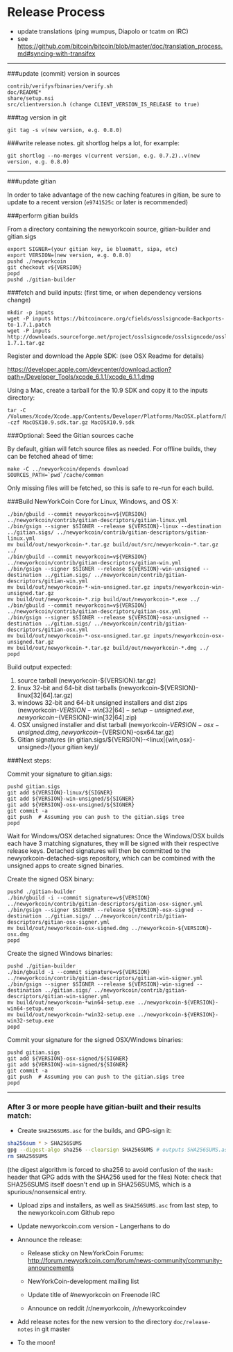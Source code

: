 Release Process
====================

* update translations (ping wumpus, Diapolo or tcatm on IRC)
* see https://github.com/bitcoin/bitcoin/blob/master/doc/translation_process.md#syncing-with-transifex

* * *

###update (commit) version in sources

	contrib/verifysfbinaries/verify.sh
	doc/README*
	share/setup.nsi
	src/clientversion.h (change CLIENT_VERSION_IS_RELEASE to true)

###tag version in git

	git tag -s v(new version, e.g. 0.8.0)

###write release notes. git shortlog helps a lot, for example:

	git shortlog --no-merges v(current version, e.g. 0.7.2)..v(new version, e.g. 0.8.0)

* * *

###update gitian

 In order to take advantage of the new caching features in gitian, be sure to update to a recent version (`e9741525c` or later is recommended)

###perform gitian builds

 From a directory containing the newyorkcoin source, gitian-builder and gitian.sigs
  
	export SIGNER=(your gitian key, ie bluematt, sipa, etc)
	export VERSION=(new version, e.g. 0.8.0)
	pushd ./newyorkcoin
	git checkout v${VERSION}
	popd
	pushd ./gitian-builder

###fetch and build inputs: (first time, or when dependency versions change)
 
	mkdir -p inputs
	wget -P inputs https://bitcoincore.org/cfields/osslsigncode-Backports-to-1.7.1.patch
	wget -P inputs http://downloads.sourceforge.net/project/osslsigncode/osslsigncode/osslsigncode-1.7.1.tar.gz

 Register and download the Apple SDK: (see OSX Readme for details)
 
 https://developer.apple.com/devcenter/download.action?path=/Developer_Tools/xcode_6.1.1/xcode_6.1.1.dmg
 
 Using a Mac, create a tarball for the 10.9 SDK and copy it to the inputs directory:
 
	tar -C /Volumes/Xcode/Xcode.app/Contents/Developer/Platforms/MacOSX.platform/Developer/SDKs/ -czf MacOSX10.9.sdk.tar.gz MacOSX10.9.sdk

###Optional: Seed the Gitian sources cache

  By default, gitian will fetch source files as needed. For offline builds, they can be fetched ahead of time:

	make -C ../newyorkcoin/depends download SOURCES_PATH=`pwd`/cache/common

  Only missing files will be fetched, so this is safe to re-run for each build.

###Build NewYorkCoin Core for Linux, Windows, and OS X:
  
	./bin/gbuild --commit newyorkcoin=v${VERSION} ../newyorkcoin/contrib/gitian-descriptors/gitian-linux.yml
	./bin/gsign --signer $SIGNER --release ${VERSION}-linux --destination ../gitian.sigs/ ../newyorkcoin/contrib/gitian-descriptors/gitian-linux.yml
	mv build/out/newyorkcoin-*.tar.gz build/out/src/newyorkcoin-*.tar.gz ../
	./bin/gbuild --commit newyorkcoin=v${VERSION} ../newyorkcoin/contrib/gitian-descriptors/gitian-win.yml
	./bin/gsign --signer $SIGNER --release ${VERSION}-win-unsigned --destination ../gitian.sigs/ ../newyorkcoin/contrib/gitian-descriptors/gitian-win.yml
	mv build/out/newyorkcoin-*-win-unsigned.tar.gz inputs/newyorkcoin-win-unsigned.tar.gz
	mv build/out/newyorkcoin-*.zip build/out/newyorkcoin-*.exe ../
	./bin/gbuild --commit newyorkcoin=v${VERSION} ../newyorkcoin/contrib/gitian-descriptors/gitian-osx.yml
	./bin/gsign --signer $SIGNER --release ${VERSION}-osx-unsigned --destination ../gitian.sigs/ ../newyorkcoin/contrib/gitian-descriptors/gitian-osx.yml
	mv build/out/newyorkcoin-*-osx-unsigned.tar.gz inputs/newyorkcoin-osx-unsigned.tar.gz
	mv build/out/newyorkcoin-*.tar.gz build/out/newyorkcoin-*.dmg ../
	popd
  Build output expected:

  1. source tarball (newyorkcoin-${VERSION}.tar.gz)
  2. linux 32-bit and 64-bit dist tarballs (newyorkcoin-${VERSION}-linux[32|64].tar.gz)
  3. windows 32-bit and 64-bit unsigned installers and dist zips (newyorkcoin-${VERSION}-win[32|64]-setup-unsigned.exe, newyorkcoin-${VERSION}-win[32|64].zip)
  4. OSX unsigned installer and dist tarball (newyorkcoin-${VERSION}-osx-unsigned.dmg, newyorkcoin-${VERSION}-osx64.tar.gz)
  5. Gitian signatures (in gitian.sigs/${VERSION}-<linux|{win,osx}-unsigned>/(your gitian key)/

###Next steps:

Commit your signature to gitian.sigs:

	pushd gitian.sigs
	git add ${VERSION}-linux/${SIGNER}
	git add ${VERSION}-win-unsigned/${SIGNER}
	git add ${VERSION}-osx-unsigned/${SIGNER}
	git commit -a
	git push  # Assuming you can push to the gitian.sigs tree
	popd

  Wait for Windows/OSX detached signatures:
	Once the Windows/OSX builds each have 3 matching signatures, they will be signed with their respective release keys.
	Detached signatures will then be committed to the newyorkcoin-detached-sigs repository, which can be combined with the unsigned apps to create signed binaries.

  Create the signed OSX binary:

	pushd ./gitian-builder
	./bin/gbuild -i --commit signature=v${VERSION} ../newyorkcoin/contrib/gitian-descriptors/gitian-osx-signer.yml
	./bin/gsign --signer $SIGNER --release ${VERSION}-osx-signed --destination ../gitian.sigs/ ../newyorkcoin/contrib/gitian-descriptors/gitian-osx-signer.yml
	mv build/out/newyorkcoin-osx-signed.dmg ../newyorkcoin-${VERSION}-osx.dmg
	popd

  Create the signed Windows binaries:

	pushd ./gitian-builder
	./bin/gbuild -i --commit signature=v${VERSION} ../newyorkcoin/contrib/gitian-descriptors/gitian-win-signer.yml
	./bin/gsign --signer $SIGNER --release ${VERSION}-win-signed --destination ../gitian.sigs/ ../newyorkcoin/contrib/gitian-descriptors/gitian-win-signer.yml
	mv build/out/newyorkcoin-*win64-setup.exe ../newyorkcoin-${VERSION}-win64-setup.exe
	mv build/out/newyorkcoin-*win32-setup.exe ../newyorkcoin-${VERSION}-win32-setup.exe
	popd

Commit your signature for the signed OSX/Windows binaries:

	pushd gitian.sigs
	git add ${VERSION}-osx-signed/${SIGNER}
	git add ${VERSION}-win-signed/${SIGNER}
	git commit -a
	git push  # Assuming you can push to the gitian.sigs tree
	popd

-------------------------------------------------------------------------

### After 3 or more people have gitian-built and their results match:

- Create `SHA256SUMS.asc` for the builds, and GPG-sign it:
```bash
sha256sum * > SHA256SUMS
gpg --digest-algo sha256 --clearsign SHA256SUMS # outputs SHA256SUMS.asc
rm SHA256SUMS
```
(the digest algorithm is forced to sha256 to avoid confusion of the `Hash:` header that GPG adds with the SHA256 used for the files)
Note: check that SHA256SUMS itself doesn't end up in SHA256SUMS, which is a spurious/nonsensical entry.

- Upload zips and installers, as well as `SHA256SUMS.asc` from last step, to the newyorkcoin.com Github repo

- Update newyorkcoin.com version - Langerhans to do

- Announce the release:

  - Release sticky on NewYorkCoin Forums: http://forum.newyorkcoin.com/forum/news-community/community-announcements

  - NewYorkCoin-development mailing list

  - Update title of #newyorkcoin on Freenode IRC

  - Announce on reddit /r/newyorkcoin, /r/newyorkcoindev

- Add release notes for the new version to the directory `doc/release-notes` in git master

- To the moon!

